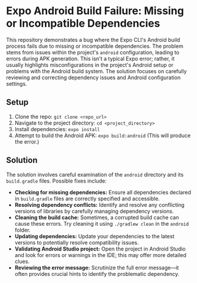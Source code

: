 # Expo Android Build Failure: Missing or Incompatible Dependencies

This repository demonstrates a bug where the Expo CLI's Android build process fails due to missing or incompatible dependencies. The problem stems from issues within the project's `android` configuration, leading to errors during APK generation. This isn't a typical Expo error; rather, it usually highlights misconfigurations in the project's Android setup or problems with the Android build system.  The solution focuses on carefully reviewing and correcting dependency issues and Android configuration settings.

## Setup

1. Clone the repo: `git clone <repo_url>`
2. Navigate to the project directory: `cd <project_directory>`
3. Install dependencies: `expo install`
4. Attempt to build the Android APK: `expo build:android` (This will produce the error.)

## Solution

The solution involves careful examination of the `android` directory and its `build.gradle` files. Possible fixes include:

* **Checking for missing dependencies:** Ensure all dependencies declared in `build.gradle` files are correctly specified and accessible.
* **Resolving dependency conflicts:** Identify and resolve any conflicting versions of libraries by carefully managing dependency versions.
* **Cleaning the build cache:**  Sometimes, a corrupted build cache can cause these errors. Try cleaning it using `./gradlew clean` in the `android` folder.
* **Updating dependencies:** Update your dependencies to the latest versions to potentially resolve compatibility issues.
* **Validating Android Studio project:** Open the project in Android Studio and look for errors or warnings in the IDE; this may offer more detailed clues.
* **Reviewing the error message:** Scrutinize the full error message—it often provides crucial hints to identify the problematic dependency.